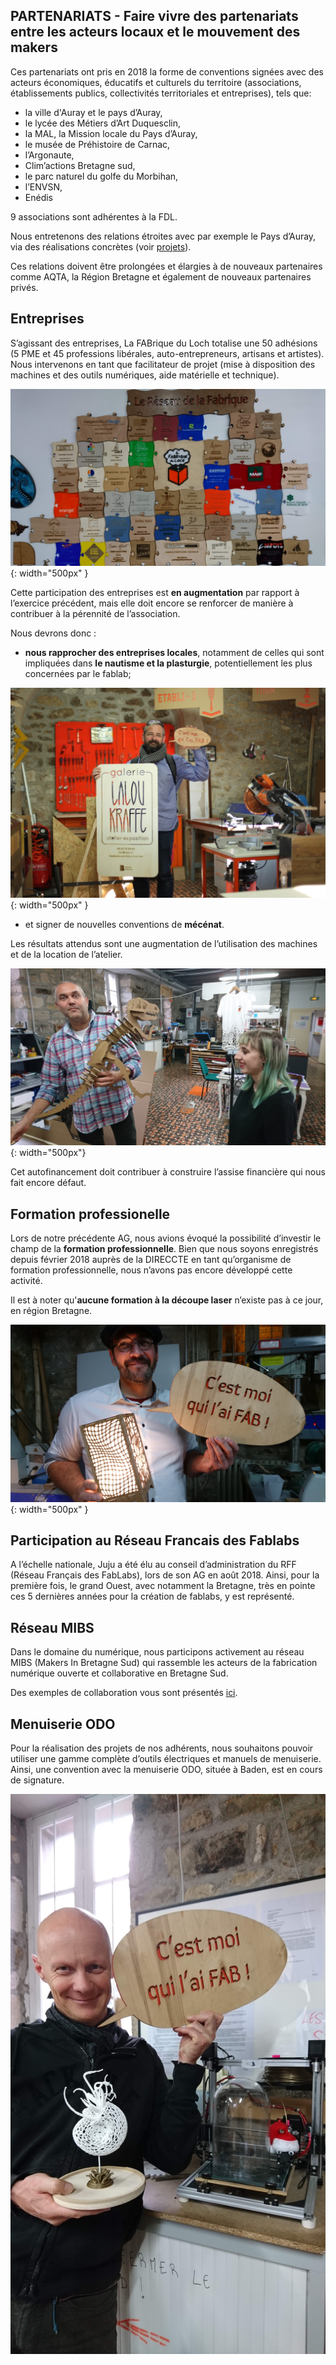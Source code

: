 ## PARTENARIATS - Faire vivre des partenariats entre les acteurs locaux et le mouvement des makers

Ces partenariats ont pris en 2018 la forme de conventions signées avec des acteurs économiques, éducatifs et culturels du territoire (associations, établissements publics, collectivités territoriales et entreprises), tels que:
- la ville d'Auray et le pays d’Auray,
- le lycée des Métiers d’Art Duquesclin,
- la MAL, la Mission locale du Pays d’Auray,
- le musée de Préhistoire de Carnac,
- l’Argonaute,
- Clim’actions Bretagne sud,
- le parc naturel du golfe du Morbihan,
- l’ENVSN,
- Enédis

9 associations sont adhérentes à la FDL.

Nous entretenons des relations étroites avec par exemple le Pays d’Auray, via des réalisations concrètes (voir [projets](axe-1-projets)).

Ces relations doivent être prolongées et élargies à de nouveaux partenaires comme AQTA, la Région Bretagne et également de nouveaux partenaires privés.

## Entreprises
S’agissant des entreprises, La FABrique du Loch totalise une 50 adhésions (5 PME et 45 professions libérales, auto-entrepreneurs, artisans et artistes). Nous intervenons en tant que facilitateur de projet (mise à disposition des machines et des outils numériques, aide matérielle et technique).

![Partenaires](../images/partenaires.JPG){: width="500px" }

Cette participation des entreprises est **en augmentation** par rapport à l’exercice précédent, mais elle doit encore se renforcer de manière à contribuer à la pérennité de l’association.

Nous devrons donc :
- **nous rapprocher des entreprises locales**, notamment de celles qui sont impliquées dans **le nautisme et la plasturgie**, potentiellement les plus concernées par le fablab;

![cmoifab](../images/RIlalou.jpg){: width="500px" }

- et signer de nouvelles conventions de **mécénat**.

Les résultats attendus sont une augmentation de l’utilisation des machines et de la location de l’atelier.

![cmoifab](../images/RIDynosoe.JPG){: width="500px"}

Cet autofinancement doit contribuer à construire l’assise financière qui nous fait encore défaut.

## Formation professionelle
Lors de notre précédente AG, nous avions évoqué la possibilité d’investir le champ de la **formation professionnelle**. Bien que nous soyons enregistrés depuis février 2018 auprès de la DIRECCTE en tant qu’organisme de formation professionnelle, nous n’avons pas encore développé cette activité.

Il est à noter qu'**aucune formation à la découpe laser** n’existe pas à ce jour, en région Bretagne.

![cmoifab](../images/PI8.JPG){: width="500px" }

## Participation au Réseau Francais des Fablabs
A l’échelle nationale, Juju a été élu au conseil d’administration du RFF (Réseau Français des FabLabs), lors de son AG en août 2018. Ainsi, pour la première fois, le grand Ouest, avec notamment la Bretagne, très en pointe ces 5 dernières années pour la création de fablabs, y est représenté.

## Réseau MIBS
Dans le domaine du numérique, nous participons activement au réseau MIBS (Makers In Bretagne Sud) qui rassemble les acteurs de la fabrication numérique ouverte et collaborative en Bretagne Sud.

Des exemples de collaboration vous sont présentés [ici](axe-5-numerique).

## Menuiserie ODO
Pour la réalisation des projets de nos adhérents, nous souhaitons pouvoir utiliser une gamme complète d’outils électriques et manuels de menuiserie. Ainsi, une convention avec la menuiserie ODO, située à Baden, est en cours de signature.

![cmoiquilaifab](../images/PI4.JPG)
